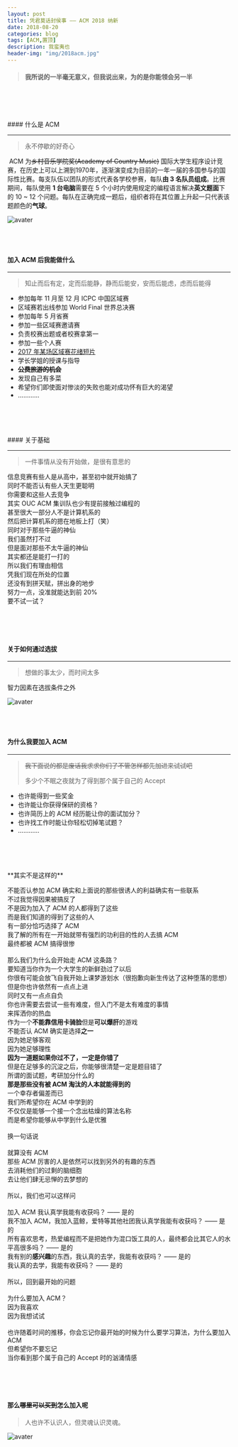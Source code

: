 ```yaml
---
layout: post
title: 凭君莫话封侯事 —— ACM 2018 纳新
date: 2018-08-20
categories: blog
tags: [ACM,置顶]
description: 我蛮夷也
header-img: "img/2018acm.jpg"
---
```


> #### 我所说的一半毫无意义，但我说出来，为的是你能领会另一半

<br>
<br>
<br>
<br>
#### 什么是 ACM

******

> 永不停歇的好奇心

​	ACM 为~~乡村音乐学院奖(Academy of Country Music)~~ 国际大学生程序设计竞赛，在历史上可以上溯到1970年，逐渐演变成为目前的一年一届的多国参与的国际性比赛。每支队伍以团队的形式代表各学校参赛，每队**由 3 名队员组成**。比赛期间，每队使用 **1 台电脑**需要在 5 个小时内使用规定的编程语言解决**英文题面**下的 10 ~ 12 个问题。每队在正确完成一题后，组织者将在其位置上升起一只代表该题颜色的**气球**。

 ![avater](https://raw.githubusercontent.com/seventeenjcinta/seventeenjcinta.GitHub.io/master/img/qiqiu.jpg)
<br>
<br>
<br>
<br>
#### 加入 ACM 后我能做什么

*****

> 知止而后有定，定而后能静，静而后能安，安而后能虑，虑而后能得

- 参加每年 11 月至 12 月 ICPC 中国区域赛
- 区域赛若出线参加 World Final 世界总决赛
- 参加每年 5 月省赛
- 参加一些区域赛邀请赛
- 负责校赛出题或者校赛拿第一
- 参加一些个人赛
- [2017 年某场区域赛花绪短片](https://www.zhihu.com/question/264077217/answer/280030168)
- 学长学姐的授课与指导
- ~~**公费旅游的机会**~~
- 发现自己有多菜
- 希望你们即使面对惨淡的失败也能对成功怀有巨大的渴望
- …………
<br>
<br>
<br>
<br>
#### 关于基础

******

> 一件事情从没有开始做，是很有意思的

信息竞赛有些人是从高中，甚至初中就开始搞了<br>
同时不能否认有些人天生更聪明<br>
你需要和这些人去竞争<br>
其实 OUC ACM 集训队也少有提前接触过编程的<br>
甚至很大一部分人不是计算机系的<br>
然后把计算机系的摁在地板上打（笑）<br>
同时对于那些牛逼的神仙<br>
我们虽然打不过<br>
但是面对那些不太牛逼的神仙<br>
其实都还是能打一打的<br>
所以我们有理由相信<br>
凭我们现在所处的位置<br>
还没有到拼天赋，拼出身的地步<br>
努力一点，没准就能达到前 20%<br>
要不试一试？<br>
<br>
<br>
<br>
<br>
#### 关于如何通过选拔

******

> 想做的事太少，而时间太多

智力因素在选拔条件之外

![avater](https://raw.githubusercontent.com/seventeenjcinta/seventeenjcinta.GitHub.io/master/img/lianxi.png)
<br>
<br>
<br>
<br>
#### 为什么我要加入 ACM

********

> ~~我下面说的都是废话我求求你们了不管怎样都先加进来试试吧~~
>
> 多少个不眠之夜就为了得到那个属于自己的 Accept

- 也许能得到一些奖金
- 也许能让你获得保研的资格？
- 也许简历上的 ACM 经历能让你的面试加分？
- 也许找工作时能让你轻松切掉笔试题？
- …………
<br>
<br>
<br>
<br>
**其实不是这样的**

不能否认参加 ACM 确实和上面说的那些很诱人的利益确实有一些联系<br>
不过我觉得因果被搞反了<br>
不是因为加入了 ACM 的人都得到了这些<br>
而是我们知道的得到了这些的人<br>
有一部分恰巧选择了 ACM<br>
我了解的所有在一开始就带有强烈的功利目的性的人去搞 ACM<br>
最终都被 ACM 搞得很惨<br>
<br>
那么我们为什么会开始走 ACM 这条路？<br>
要知道当你作为一个大学生的新鲜劲过了以后<br>
你很有可能会放飞自我开始上课梦游划水（很抱歉向新生传达了这种堕落的思想）<br>
但是你也许依然有一点点上进<br>
同时又有一点点自负<br>
你也许需要去尝试一些有难度，但入门不是太有难度的事情<br>
来挥洒你的热血<br>
作为一个**不能靠信用卡骑脸**但是**可以爆肝**的游戏<br>
不能否认 ACM 确实是选择**之一**<br>
因为她足够客观<br>
因为她足够理性<br>
**因为一道题如果你过不了，一定是你错了**<br>
但是在足够多的沉淀之后，你能够很清楚一定是题目错了<br>
所谓的面试题，考研加分什么的<br>
**那是那些没有被 ACM 淘汰的人本就能得到的**<br>
一个幸存者偏差而已<br>
我们所希望你在 ACM 中学到的<br>
不仅仅是能够一个接一个念出枯燥的算法名称<br>
而是希望你能够从中学到什么是优雅<br>
<br>
换一句话说<br>
<br>
就算没有 ACM<br> 
那些 ACM 厉害的人是依然可以找到另外的有趣的东西<br>
去消耗他们的过剩的脑细胞<br>
去让他们肆无忌惮的去梦想的<br>
<br>
所以，我们也可以这样问<br>
<br>
加入 ACM 我认真学我能有收获吗？ —— 是的<br>
我不加入 ACM，我加入蓝鲸，爱特等其他社团我认真学我能有收获吗？ —— 是的<br>
所有喜欢思考，热爱编程而不是把她作为混口饭工具的人，最终都会比其它人的水平高很多吗？ —— 是的<br>
我有别的**感兴趣**的东西，我认真的去学，我能有收获吗？ —— 是的<br>
我认真的去学，我能有收获吗？ —— 是的<br>
<br>
所以，回到最开始的问题<br>
<br>
为什么要加入 ACM？<br>
因为我喜欢<br>
因为我想试试<br>
<br>
也许随着时间的推移，你会忘记你最开始的时候为什么要学习算法，为什么要加入 ACM<br>
但希望你不要忘记<br>
当你看到那个属于自己的 Accept 时的汹涌情感<br>
<br>
<br>
<br>
<br>
#### 那么~~哪里可以买到~~怎么加入呢

> 人也许不认识人，但灵魂认识灵魂。

![avater](https://raw.githubusercontent.com/seventeenjcinta/seventeenjcinta.GitHub.io/master/img/erweima.jpg)
